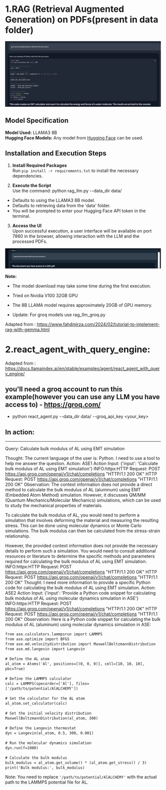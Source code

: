 # 1.RAG (Retrieval Augmented Generation) on PDFs(present in data folder)

![Example Output](assets/example.png)

## Model Specification
**Model Used:** LLAMA3 8B  
**Hugging Face Models:** Any model from [Hugging Face](https://huggingface.co/models) can be used.

## Installation and Execution Steps

1. **Install Required Packages**  
   Run `pip install -r requirements.txt` to install the necessary dependencies.

2. **Execute the Script**  
   Use the command: python rag_llm.py --data_dir data/
- Defaults to using the LLAMA3 8B model.
- Defaults to retrieving data from the 'data' folder.
- You will be prompted to enter your Hugging Face API token in the terminal.

3. **Access the UI**  
Upon successful execution, a user interface will be available on port 7860 in the browser, allowing interaction with the LLM and the processed PDFs.

![Document Access](assets/document_access.png)

**Note:** 
- The model download may take some time during the first execution.

- Tried on Nvidia V100 32GB GPU  
- The 8B LLAMA model requires approximately 20GB of GPU memory.
- Update: For groq models use rag_llm_groq.py

Adapted from : https://www.fahdmirza.com/2024/02/tutorial-to-implement-rag-with-gemma.html

# 2.react_agent_with_query_engine:
Adapted from : https://docs.llamaindex.ai/en/stable/examples/agent/react_agent_with_query_engine/

## you'll need a groq account to run this example(however you can use any LLM you have access to) - https://groq.com/
- python react_agent.py --data_dir data/ --groq_api_key <your_key>

## In action: 
***************************************************************************************************

Query: Calculate bulk modulus of AL using EMT simulation

Thought: The current language of the user is: Python. I need to use a tool to help me answer the question.
Action: ASE1
Action Input: {'input': 'Calculate bulk modulus of AL using EMT simulation'}
INFO:httpx:HTTP Request: POST https://api.groq.com/openai/v1/chat/completions "HTTP/1.1 200 OK"
HTTP Request: POST https://api.groq.com/openai/v1/chat/completions "HTTP/1.1 200 OK"
Observation: The context information does not provide a direct method to calculate the bulk modulus of AL (aluminum) using EMT (Embedded Atom Method) simulation. However, it discusses QM/MM (Quantum Mechanics/Molecular Mechanics) simulations, which can be used to study the mechanical properties of materials.

To calculate the bulk modulus of AL, you would need to perform a simulation that involves deforming the material and measuring the resulting stress. This can be done using molecular dynamics or Monte Carlo simulations. The bulk modulus can then be calculated from the stress-strain relationship.

However, the provided context information does not provide the necessary details to perform such a simulation. You would need to consult additional resources or literature to determine the specific methods and parameters required for calculating the bulk modulus of AL using EMT simulation.
INFO:httpx:HTTP Request: POST https://api.groq.com/openai/v1/chat/completions "HTTP/1.1 200 OK"
HTTP Request: POST https://api.groq.com/openai/v1/chat/completions "HTTP/1.1 200 OK"
Thought: I need more information to provide a specific Python code for calculating the bulk modulus of AL using EMT simulation.
Action: ASE2
Action Input: {'input': 'Provide a Python code snippet for calculating bulk modulus of AL using molecular dynamics simulation in ASE'}
INFO:httpx:HTTP Request: POST https://api.groq.com/openai/v1/chat/completions "HTTP/1.1 200 OK"
HTTP Request: POST https://api.groq.com/openai/v1/chat/completions "HTTP/1.1 200 OK"
Observation: Here is a Python code snippet for calculating the bulk modulus of AL (aluminum) using molecular dynamics simulation in ASE:

```
from ase.calculators.lammpsrun import LAMMPS
from ase.optimize import BFGS
from ase.md.velocitydistribution import MaxwellBoltzmannDistribution
from ase.md.langevin import Langevin

# Define the AL atom
al_atom = Atoms('Al', positions=[(0, 0, 0)], cell=[10, 10, 10], pbc=True)

# Define the LAMMPS calculator
calc = LAMMPS(specorder=['Al'], files=['/path/to/potential/AlALCHEMY'])

# Set the calculator for the AL atom
al_atom.set_calculator(calc)

# Set the initial velocity distribution
MaxwellBoltzmannDistribution(al_atom, 300)

# Define the Langevin thermostat
dyn = Langevin(al_atom, 0.5, 300, 0.001)

# Run the molecular dynamics simulation
dyn.run(f=1000)

# Calculate the bulk modulus
bulk_modulus = al_atom.get_volume() * (al_atom.get_stress() / 3)
print('Bulk modulus:', bulk_modulus)
```

Note: You need to replace `'/path/to/potential/AlALCHEMY'` with the actual path to the LAMMPS potential file for AL.